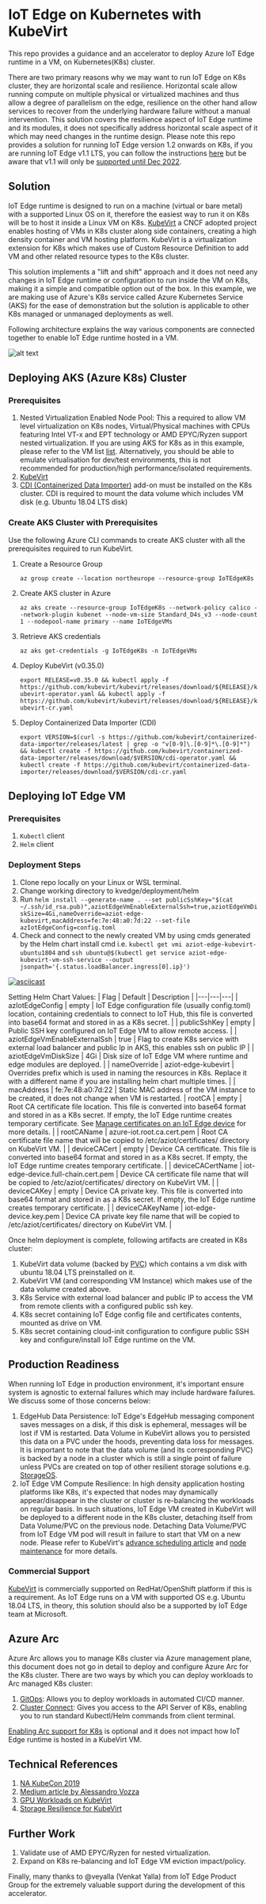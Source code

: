 # IoT Edge on Kubernetes with KubeVirt

This repo provides a guidance and an accelerator to deploy Azure IoT Edge runtime in a VM, on Kubernetes(K8s) cluster.

There are two primary reasons why we may want to run IoT Edge on K8s cluster, they are horizontal scale and resilience. Horizontal scale allow running compute on multiple physical or virtualized machines and thus allow a degree of parallelism on the edge, resilience on the other hand allow services to recover from the underlying hardware failure without a manual intervention. This solution covers the resilience aspect of IoT Edge runtime and its modules, it does not specifically address horizontal scale aspect of it which may need changes in the runtime design. Please note this repo provides a solution for running IoT Edge version 1.2 onwards on K8s, if you are running IoT Edge v1.1 LTS, you can follow the instructions [here](https://docs.microsoft.com/en-us/azure/iot-edge/how-to-install-iot-edge-kubernetes?view=iotedge-2018-06) but be aware that v1.1 will only be [supported until Dec 2022](https://azure.microsoft.com/nb-no/updates/iot-edge1-1-0/).

## Solution

IoT Edge runtime is designed to run on a machine (virtual or bare metal) with a supported Linux OS on it, therefore the easiest way to run it on K8s will be to host it inside a Linux VM on K8s. [KubeVirt](http://kubevirt.io/) a CNCF adopted project enables hosting of VMs in K8s cluster along side containers, creating a high density container and VM hosting platform. KubeVirt is a virtualization extension for K8s which makes use of Custom Resource Definition to add VM and other related resource types to the K8s cluster.

This solution implements a "lift and shift" approach and it does not need any changes in IoT Edge runtime or configuration to run inside the VM on K8s, making it a simple and compatible option out of the box. In this example, we are making use of Azure's K8s service called Azure Kubernetes Service (AKS) for the ease of demonstration but the solution is applicable to other K8s managed or unmanaged deployments as well.

Following architecture explains the way various components are connected together to enable IoT Edge runtime hosted in a VM.

![alt text](images/Architecture.png "Edge on K8s with KubeVirt")

## Deploying AKS (Azure K8s) Cluster

### Prerequisites

1. Nested Virtualization Enabled Node Pool: This a required to allow VM level virtualization on K8s nodes, Virtual/Physical machines with CPUs featuring Intel VT-x and EPT technology or AMD EPYC/Ryzen support nested virtualization. If you are using AKS for K8s as in this example, please refer to the VM list [list](https://docs.microsoft.com/en-us/azure/virtual-machines/acu). Alternatively, you should be able to emulate virtualisation for dev/test environments, this is not recommended for production/high performance/isolated requirements.
2. [KubeVirt](https://kubevirt.io/user-guide/operations/installation/)
3. [CDI (Containerized Data Importer)](https://github.com/kubevirt/containerized-data-importer) add-on must be installed on the K8s cluster. CDI is required to mount the data volume which includes VM disk (e.g. Ubuntu 18.04 LTS disk)

### Create AKS Cluster with Prerequisites

Use the following Azure CLI commands to create AKS cluster with all the prerequisites required to run KubeVirt.

1. Create a Resource Group

    `az group create --location northeurope --resource-group IoTEdgeK8s`

2. Create AKS cluster in Azure

    `az aks create --resource-group IoTEdgeK8s --network-policy calico --network-plugin kubenet --node-vm-size Standard_D4s_v3 --node-count 1 --nodepool-name primary --name IoTEdgeVMs`

3. Retrieve AKS credentials

    `az aks get-credentials -g IoTEdgeK8s -n IoTEdgeVMs`

4. Deploy KubeVirt (v0.35.0)

    `export RELEASE=v0.35.0 && kubectl apply -f https://github.com/kubevirt/kubevirt/releases/download/${RELEASE}/kubevirt-operator.yaml && kubectl apply -f https://github.com/kubevirt/kubevirt/releases/download/${RELEASE}/kubevirt-cr.yaml`

5. Deploy Containerized Data Importer (CDI)

    `export VERSION=$(curl -s https://github.com/kubevirt/containerized-data-importer/releases/latest | grep -o "v[0-9]\.[0-9]*\.[0-9]*") && kubectl create -f https://github.com/kubevirt/containerized-data-importer/releases/download/$VERSION/cdi-operator.yaml && kubectl create -f https://github.com/kubevirt/containerized-data-importer/releases/download/$VERSION/cdi-cr.yaml`

## Deploying IoT Edge VM

### Prerequisites

1. `Kubectl` client
2. `Helm` client

### Deployment Steps

1. Clone repo locally on your Linux or WSL terminal.
2. Change working directory to kvedge/deployment/helm
3. Run `helm install --generate-name . --set publicSshKey="$(cat ~/.ssh/id_rsa.pub)",aziotEdgeVmEnableExternalSsh=true,aziotEdgeVmDiskSize=4Gi,nameOverride=aziot-edge-kubevirt,macAddress=fe:7e:48:a0:7d:22 --set-file azIotEdgeConfig=config.toml`
4. Check and connect to the newly created VM by using cmds generated by the Helm chart install cmd i.e. `kubectl get vmi aziot-edge-kubevirt-ubuntu1804` and `ssh ubuntu@$(kubectl get service aziot-edge-kubevirt-vm-ssh-service --output jsonpath='{.status.loadBalancer.ingress[0].ip}')`

[![asciicast](https://asciinema.org/a/7WxjSql9tuIEUYQOsh2wafiIt.svg)](https://asciinema.org/a/7WxjSql9tuIEUYQOsh2wafiIt)

Setting Helm Chart Values:
| Flag  | Default  | Description  |
|---|---|---|
| azIotEdgeConfig | empty  |  IoT Edge configuration file (usually config.toml) location, containing credentials to connect to IoT Hub, this file is converted into base64 format and stored in as a K8s secret. |
| publicSshKey | empty | Public SSH key configured on IoT Edge VM to allow remote access. |
| aziotEdgeVmEnableExternalSsh | true | Flag to create K8s service with external load balancer and public Ip in AKS, this enables ssh on public IP |
| aziotEdgeVmDiskSize | 4Gi | Disk size of IoT Edge VM where runtime and edge modules are deployed. |
| nameOverride | aziot-edge-kubevirt | Overrides prefix which is used in naming the resources in K8s. Replace it with a different name if you are installing helm chart multiple times. |
| macAddress | fe:7e:48:a0:7d:22 | Static MAC address of the VM instance to be created, it does not change when VM is restarted.
| rootCA | empty | Root CA certificate file location. This file is converted into base64 format and stored in as a K8s secret. If empty, the IoT Edge runtime creates temporary certificate. See [Manage certificates on an IoT Edge device](https://docs.microsoft.com/en-us/azure/iot-edge/how-to-manage-device-certificates) for more details. |
| rootCAName | azure-iot.root.ca.cert.pem | Root CA certificate file name that will be copied to /etc/aziot/certificates/ directory on KubeVirt VM. |
| deviceCACert | empty | Device CA certificate. This file is converted into base64 format and stored in as a K8s secret. If empty, the IoT Edge runtime creates temporary certificate. |
| deviceCACertName | iot-edge-device.full-chain.cert.pem | Device CA certificate file name that will be copied to /etc/aziot/certificates/ directory on KubeVirt VM. |
| deviceCAKey | empty | Device CA private key. This file is converted into base64 format and stored in as a K8s secret. If empty, the IoT Edge runtime creates temporary certificate. |
| deviceCAKeyName | iot-edge-device.key.pem | Device CA private key file name that will be copied to /etc/aziot/certificates/ directory on KubeVirt VM. |

Once helm deployment is complete, following artifacts are created in K8s cluster:

1. KubeVirt data volume (backed by [PVC](https://kubernetes.io/docs/concepts/storage/persistent-volumes/)) which contains a vm disk with ubuntu 18.04 LTS preinstalled on it.
2. KubeVirt VM (and corresponding VM Instance) which makes use of the data volume created above.
3. K8s Service with external load balancer and public IP to access the VM from remote clients with a configured public ssh key.
4. K8s secret containing IoT Edge config file and certificates contents, mounted as drive on VM.
5. K8s secret containing cloud-init configuration to configure public SSH key and configure/install IoT Edge runtime on the VM.

## Production Readiness

When running IoT Edge in production environment, it's important ensure system is agnostic to external failures which may include hardware failures.
We discuss some of those concerns below:

1. EdgeHub Data Persistence: IoT Edge's EdgeHub messaging component saves messages on a disk, if this disk is ephemeral, messages will be lost if VM is restarted. Data Volume in KubeVirt allows you to persisted this data on a PVC under the hoods, preventing data loss for messages. It is important to note that the data volume (and its corresponding PVC) is backed by a node in a cluster which is still a single point of failure unless PVCs are created on top of other resilient storage solutions e.g. [StorageOS](https://storageos.com/).
2. IoT Edge VM Compute Resilience: In high density application hosting platforms like K8s, it's expected that nodes may dynamically appear/disappear in the cluster or cluster is re-balancing the workloads on regular basis. In such situations, IoT Edge VM created in KubeVirt will be deployed to a different node in the K8s cluster, detaching itself from Data Volume/PVC on the previous node. Detaching Data Volume/PVC from IoT Edge VM pod will result in failure to start that VM on a new node. Please refer to KubeVirt's [advance scheduling article](https://kubevirt.io/2020/Advanced-scheduling-with-affinity-rules.html) and [node maintenance](https://kubevirt.io/user-guide/operations/node_maintenance/) for more details.

### Commercial Support

[KubeVirt](http://kubevirt.io/) is commercially supported on RedHat/OpenShift platform if this is a requirement. As IoT Edge runs on a VM with supported OS e.g. Ubuntu 18.04 LTS, in theory, this solution should also be a supported by IoT Edge team at Microsoft.

## Azure Arc

Azure Arc allows you to manage K8s cluster via Azure management plane, this document does not go in detail to deploy and configure Azure Arc for the K8s cluster. There are two ways by which you can deploy workloads to Arc managed K8s cluster:

1. [GitOps](https://docs.microsoft.com/en-us/azure/azure-arc/kubernetes/tutorial-use-gitops-connected-cluster): Allows you to deploy workloads in automated CI/CD manner.
2. [Cluster Connect](https://docs.microsoft.com/en-us/azure/azure-arc/kubernetes/cluster-connect): Gives you access to the API Server of K8s, enabling you to run standard Kubectl/Helm commands from client terminal.

[Enabling Arc support for K8s](https://docs.microsoft.com/en-us/azure/azure-arc/kubernetes/overview) is optional and it does not impact how IoT Edge runtime is hosted in a KubeVirt VM.

## Technical References

1. [NA KubeCon 2019](https://kubevirt.io/2020/KubeVirt_Intro-Virtual_Machine_Management_on_Kubernetes.html)
2. [Medium article by Alessandro Vozza](https://medium.com/cooking-with-azure/using-kubevirt-in-azure-kubernetes-service-part-1-8771bfb94d7)
3. [GPU Workloads on KubeVirt](https://kubevirt.io/2020/KubeVirt_deep_dive-virtualized_gpu_workloads.html)
4. [Storage Resilience for KubeVirt](https://storageos.com/what-is-kubevirt-why-it-benefits-persistent-storage)

## Further Work

1. Validate use of AMD EPYC/Ryzen for nested virtualization.
2. Expand on K8s re-balancing and IoT Edge VM eviction impact/policy.

Finally, many thanks to @veyalla (Venkat Yalla) from IoT Edge Product Group for the extremely valuable support during the development of this accelerator.
